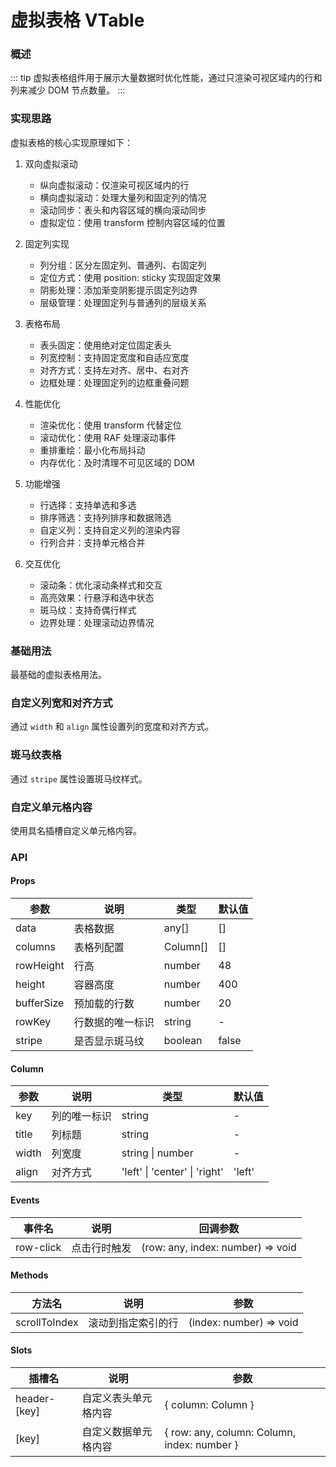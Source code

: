 # 虚拟表格 VTable

### 概述

::: tip
虚拟表格组件用于展示大量数据时优化性能，通过只渲染可视区域内的行和列来减少 DOM 节点数量。
:::

### 实现思路

虚拟表格的核心实现原理如下：

1. 双向虚拟滚动
   - 纵向虚拟滚动：仅渲染可视区域内的行
   - 横向虚拟滚动：处理大量列和固定列的情况
   - 滚动同步：表头和内容区域的横向滚动同步
   - 虚拟定位：使用 transform 控制内容区域的位置

2. 固定列实现
   - 列分组：区分左固定列、普通列、右固定列
   - 定位方式：使用 position: sticky 实现固定效果
   - 阴影处理：添加渐变阴影提示固定列边界
   - 层级管理：处理固定列与普通列的层级关系

3. 表格布局
   - 表头固定：使用绝对定位固定表头
   - 列宽控制：支持固定宽度和自适应宽度
   - 对齐方式：支持左对齐、居中、右对齐
   - 边框处理：处理固定列的边框重叠问题

4. 性能优化
   - 渲染优化：使用 transform 代替定位
   - 滚动优化：使用 RAF 处理滚动事件
   - 重排重绘：最小化布局抖动
   - 内存优化：及时清理不可见区域的 DOM

5. 功能增强
   - 行选择：支持单选和多选
   - 排序筛选：支持列排序和数据筛选
   - 自定义列：支持自定义列的渲染内容
   - 行列合并：支持单元格合并

6. 交互优化
   - 滚动条：优化滚动条样式和交互
   - 高亮效果：行悬浮和选中状态
   - 斑马纹：支持奇偶行样式
   - 边界处理：处理滚动边界情况

### 基础用法

最基础的虚拟表格用法。

<demo src="../demos/v-table/v-table-01-basic.vue"></demo>

### 自定义列宽和对齐方式

通过 `width` 和 `align` 属性设置列的宽度和对齐方式。

<demo src="../demos/v-table/v-table-02-column.vue"></demo>

### 斑马纹表格

通过 `stripe` 属性设置斑马纹样式。

<demo src="../demos/v-table/v-table-03-stripe.vue"></demo>

### 自定义单元格内容

使用具名插槽自定义单元格内容。

<demo src="../demos/v-table/v-table-04-custom.vue"></demo>

### API

#### Props

| 参数 | 说明 | 类型 | 默认值 |
| --- | --- | --- | --- |
| data | 表格数据 | any[] | [] |
| columns | 表格列配置 | Column[] | [] |
| rowHeight | 行高 | number | 48 |
| height | 容器高度 | number | 400 |
| bufferSize | 预加载的行数 | number | 20 |
| rowKey | 行数据的唯一标识 | string | - |
| stripe | 是否显示斑马纹 | boolean | false |

#### Column

| 参数 | 说明 | 类型 | 默认值 |
| --- | --- | --- | --- |
| key | 列的唯一标识 | string | - |
| title | 列标题 | string | - |
| width | 列宽度 | string \| number | - |
| align | 对齐方式 | 'left' \| 'center' \| 'right' | 'left' |

#### Events

| 事件名 | 说明 | 回调参数 |
| --- | --- | --- |
| row-click | 点击行时触发 | (row: any, index: number) => void |

#### Methods

| 方法名 | 说明 | 参数 |
| --- | --- | --- |
| scrollToIndex | 滚动到指定索引的行 | (index: number) => void |

#### Slots

| 插槽名 | 说明 | 参数 |
| --- | --- | --- |
| header-[key] | 自定义表头单元格内容 | { column: Column } |
| [key] | 自定义数据单元格内容 | { row: any, column: Column, index: number } | 